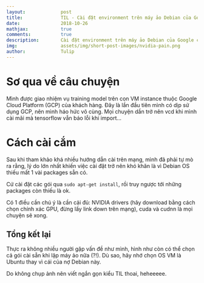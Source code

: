 ```yaml
---
layout:             post
title:              TIL - Cài đặt environment trên máy ảo Debian của Google cloud
date:               2018-10-26
mathjax:            true
comments:           true
description:        Cài đặt environment trên máy ảo Debian của Google cloud
img:                assets/img/short-post-images/nvidia-pain.png
author:             Tulip
---
```


# Sơ qua về câu chuyện

Mình được giao nhiệm vụ training model trên con VM instance thuộc Google Cloud Platform (GCP) của khách hàng. Đây là lần đầu tiên mình có dịp sử dụng GCP, nên mình háo hức vô cùng. Mọi chuyện dần trở nên vcd khi mình cài mãi mà tensorflow vẫn báo lỗi khi import...

# Cách cài cắm

Sau khi tham khảo khá nhiều hướng dẫn cài trên mạng, mình đã phải tự mò ra rằng, lý do lớn nhất khiến việc cài đặt trở nên khó khăn là vì Debian OS thiếu mất 1 vài packages sẵn có.

Cứ cài đặt các gói qua `sudo apt-get install`, rồi truy ngược tới những packages còn thiếu là ok.

Có 1 điều cần chú ý là cần cải đủ: NVIDIA drivers (hãy download bằng cách chọn chính xác GPU, đừng lấy link down trên mạng), cuda và cudnn là mọi chuyện sẽ xong.

## Tổng kết lại

Thực ra không nhiều người gặp vấn đề như mình, hình như còn có thể chọn cả gói cài sẵn khi lập máy ảo nữa (?!). Dù sao, hãy nhớ chọn OS VM là Ubuntu thay vì cái của nợ Debian này.

Do không chụp ảnh nên viết ngắn gọn kiểu TIL thoai, heheeeee.